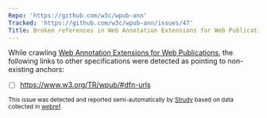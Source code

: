 ```yaml
---
Repo: 'https://github.com/w3c/wpub-ann'
Tracked: 'https://github.com/w3c/wpub-ann/issues/47'
Title: Broken references in Web Annotation Extensions for Web Publications
---
```


While crawling [Web Annotation Extensions for Web Publications](https://w3c.github.io/wpub-ann/), the following links to other specifications were detected as pointing to non-existing anchors:
* [ ] https://www.w3.org/TR/wpub/#dfn-urls

<sub>This issue was detected and reported semi-automatically by [Strudy](https://github.com/w3c/strudy/) based on data collected in [webref](https://github.com/w3c/webref/).</sub>
